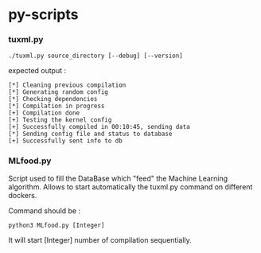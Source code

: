 # py-scripts

### tuxml.py
    ./tuxml.py source_directory [--debug] [--version]

expected output :

    [*] Cleaning previous compilation
    [*] Generating random config
    [*] Checking dependencies
    [*] Compilation in progress
    [+] Compilation done
    [+] Testing the kernel config
    [+] Successfully compiled in 00:10:45, sending data
    [*] Sending config file and status to database
    [+] Successfully sent info to db


### MLfood.py

Script used to fill the DataBase which "feed" the Machine Learning algorithm.
Allows to start automatically the tuxml.py command on different dockers.

Command should be :

    python3 MLfood.py [Integer]

It will start [Integer] number of compilation sequentially.
